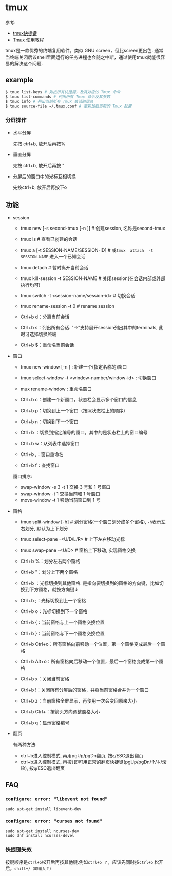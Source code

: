 # tmux
参考:
- [tmux快捷键](http://blog.csdn.net/hcx25909/article/details/7602935)
- [Tmux 使用教程](https://www.ruanyifeng.com/blog/2019/10/tmux.html)

tmux是一款优秀的终端复用软件，类似 GNU screen，但比screen更出色. 通常当终端关闭后该shell里面运行的任务进程也会随之中断，通过使用tmux就能很容易的解决这个问题.

## example
```bash
$ tmux list-keys # 列出所有快捷键，及其对应的 Tmux 命令
$ tmux list-commands # 列出所有 Tmux 命令及其参数
$ tmux info # 列出当前所有 Tmux 会话的信息
$ tmux source-file ~/.tmux.conf # 重新加载当前的 Tmux 配置
```

### 分屏操作
- 水平分屏

    先按 ctrl+b, 放开后再按%
- 垂直分屏
    
    先按 ctrl+b, 放开后再按 "
- 分屏后的窗口中的光标互相切换

    先按ctrl+b, 放开后再按下o

## 功能
- session

  - tmux new [-s second-tmux [-n <window-name>]] # 创建session, 名称是second-tmux
  - tmux ls # 查看已创建的会话
  - tmux  a  [-t SESSION-NAME/SESSION-ID]  # 或`tmux  attach  -t  SESSION-NAME` 进入一个已知会话
  - tmux detach # 暂时离开当前会话
  - tmux  kill-session  -t  SESSION-NAME # 关闭session(在会话内部或外部执行均可)
  - tmux switch -t <session-name/session-id> # 切换会话
  - tmux rename-session -t 0 <new-name> # rename session

  - Ctrl+b d：分离当前会话
  - Ctrl+b s：列出所有会话. "->"支持展开session列出其中的terminals, 此时可选择切换终端
  - Ctrl+b $：重命名当前会话

- 窗口

  - tmux new-window [-n <window-name>] : 新建一个(指定名称的)窗口
  - tmux select-window -t <window-number/window-id> : 切换窗口
  - mux rename-window <new-name> : 重命名窗口

  - Ctrl+b c：创建一个新窗口，状态栏会显示多个窗口的信息
  - Ctrl+b p：切换到上一个窗口（按照状态栏上的顺序）
  - Ctrl+b n：切换到下一个窗口
  - Ctrl+b <number>：切换到指定编号的窗口，其中的<number>是状态栏上的窗口编号
  - Ctrl+b w：从列表中选择窗口
  - Ctrl+b ,：窗口重命名
  - Ctrl+b f：查找窗口

  窗口排序:

  - swap-window -s 3 -t 1  交换 3 号和 1 号窗口
  - swap-window -t 1       交换当前和 1 号窗口
  - move-window -t 1       移动当前窗口到 1 号
- 窗格

  - tmux split-window [-h] # 划分窗格(一个窗口划分成多个窗格),  `-h`表示左右划分, 默认为上下划分
  - tmux select-pane -<U/D/L/R> # 上下左右移动光标
  - tmux swap-pane -<U/D> # 窗格上下移动, 实现窗格交换

  - Ctrl+b %：划分左右两个窗格
  - Ctrl+b "：划分上下两个窗格
  - Ctrl+b <arrow key>：光标切换到其他窗格. <arrow key>是指向要切换到的窗格的方向键，比如切换到下方窗格，就按方向键↓
  - Ctrl+b ;：光标切换到上一个窗格
  - Ctrl+b o：光标切换到下一个窗格
  - Ctrl+b {：当前窗格与上一个窗格交换位置
  - Ctrl+b }：当前窗格与下一个窗格交换位置
  - Ctrl+b Ctrl+o：所有窗格向前移动一个位置，第一个窗格变成最后一个窗格
  - Ctrl+b Alt+o：所有窗格向后移动一个位置，最后一个窗格变成第一个窗格
  - Ctrl+b x：关闭当前窗格
  - Ctrl+b !：关闭所有分屏后的窗格，并将当前窗格合并为一个窗口
  - Ctrl+b z：当前窗格全屏显示，再使用一次会变回原来大小
  - Ctrl+b Ctrl+<arrow key>：按箭头方向调整窗格大小
  - Ctrl+b q：显示窗格编号

- 翻页

  有两种方法:
  - ctrl+b进入控制模式, 再用pgUp/pgDn翻页, 按`q`/ESC退出翻页
  - ctrl+b进入控制模式, 再按`[`即可用正常的翻页快捷键(pgUp/pgDn/↑/↓/滚轮), 按`q`/ESC退出翻页

## FAQ
### `configure: error: "libevent not found"`

    sudo apt-get install libevent-dev

### `configure: error: "curses not found"`

    sudo apt-get install ncurses-dev
    sudo dnf install ncurses-devel

### 快捷键失效

按键顺序是`ctrl+b`松开后再按其他键.例如`ctrl+b ？`，应该先同时按`ctrl+b` 松开后，`shift+/（即输入？）`